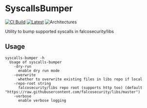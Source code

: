 # SyscallsBumper

[![CI Build](https://github.com/FedeDP/SyscallsBumper/actions/workflows/ci.yml/badge.svg)](https://github.com/FedeDP/SyscallsBumper/actions/workflows/ci.yml)
[![Latest](https://img.shields.io/github/v/release/FedeDP/SyscallsBumper?style=flat)](https://github.com/FedeDP/SyscallsBumper/releases/latest)
![Architectures](https://img.shields.io/badge/ARCHS-x86__64%7Caarch64-blueviolet?style=flat)

Utility to bump supported syscalls in falcosecurity/libs

## Usage

```shell
syscalls-bumper -h
  Usage of syscalls-bumper
    -dry-run
      enable dry run mode
    -overwrite
      whether to overwrite existing files in libs repo if local
    -repo-root string
      falcosecurity/libs repo root (supports http too) (default "https://raw.githubusercontent.com/falcosecurity/libs/master")
    -verbose
      enable verbose logging
```
